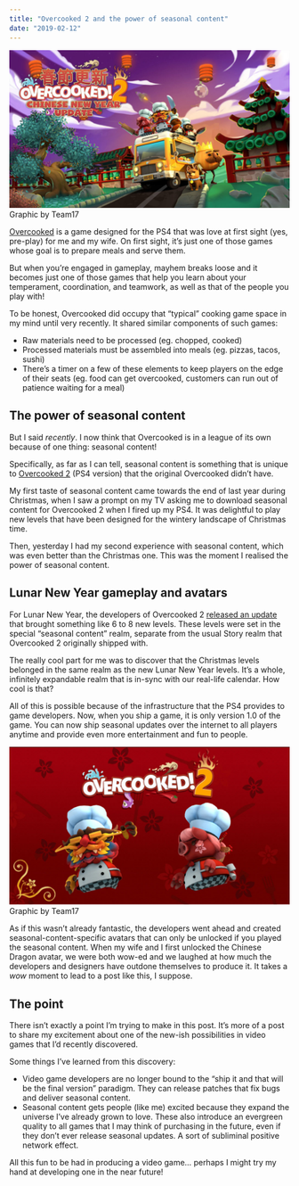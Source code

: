 ```yaml
---
title: "Overcooked 2 and the power of seasonal content"
date: "2019-02-12"
---
```


![overcooked 2 chinese new year update nick ang](images/overcooked-2-chinese-new-year-update-nick-ang-1024x576.jpg) Graphic by Team17

[Overcooked](https://www.team17.com/games/overcooked/) is a game designed for the PS4 that was love at first sight (yes, pre-play) for me and my wife. On first sight, it’s just one of those games whose goal is to prepare meals and serve them.

But when you’re engaged in gameplay, mayhem breaks loose and it becomes just one of those games that help you learn about your temperament, coordination, and teamwork, as well as that of the people you play with!

To be honest, Overcooked did occupy that “typical” cooking game space in my mind until very recently. It shared similar components of such games:

- Raw materials need to be processed (eg. chopped, cooked)
- Processed materials must be assembled into meals (eg. pizzas, tacos, sushi)
- There’s a timer on a few of these elements to keep players on the edge of their seats (eg. food can get overcooked, customers can run out of patience waiting for a meal)

## The power of seasonal content

But I said _recently_. I now think that Overcooked is in a league of its own because of one thing: seasonal content!

Specifically, as far as I can tell, seasonal content is something that is unique to [Overcooked 2](http://www.ghosttowngames.com/overcooked-2/) (PS4 version) that the original Overcooked didn’t have.

My first taste of seasonal content came towards the end of last year during Christmas, when I saw a prompt on my TV asking me to download seasonal content for Overcooked 2 when I fired up my PS4. It was delightful to play new levels that have been designed for the wintery landscape of Christmas time.

Then, yesterday I had my second experience with seasonal content, which was even better than the Christmas one. This was the moment I realised the power of seasonal content.

## Lunar New Year gameplay and avatars

For Lunar New Year, the developers of Overcooked 2 [released an update](https://www.team17.com/overcooked-2-chinese-new-year-free-update-available-now/overcooked-2/) that brought something like 6 to 8 new levels. These levels were set in the special “seasonal content” realm, separate from the usual Story realm that Overcooked 2 originally shipped with.

The really cool part for me was to discover that the Christmas levels belonged in the same realm as the new Lunar New Year levels. It’s a whole, infinitely expandable realm that is in-sync with our real-life calendar. How cool is that?

All of this is possible because of the infrastructure that the PS4 provides to game developers. Now, when you ship a game, it is only version 1.0 of the game. You can now ship seasonal updates over the internet to all players anytime and provide even more entertainment and fun to people.

![overcooked 2 lunar new year chefs nick ang](images/overcooked-2-lunar-new-year-chefs-nick-ang-1024x576.jpg) Graphic by Team17

As if this wasn’t already fantastic, the developers went ahead and created seasonal-content-specific avatars that can only be unlocked if you played the seasonal content. When my wife and I first unlocked the Chinese Dragon avatar, we were both wow-ed and we laughed at how much the developers and designers have outdone themselves to produce it. It takes a _wow_ moment to lead to a post like this, I suppose.

## The point

There isn’t exactly a point I’m trying to make in this post. It’s more of a post to share my excitement about one of the new-ish possibilities in video games that I’d recently discovered.

Some things I’ve learned from this discovery:

- Video game developers are no longer bound to the “ship it and that will be the final version” paradigm. They can release patches that fix bugs and deliver seasonal content.
- Seasonal content gets people (like me) excited because they expand the universe I’ve already grown to love. These also introduce an evergreen quality to all games that I may think of purchasing in the future, even if they don’t ever release seasonal updates. A sort of subliminal positive network effect.

All this fun to be had in producing a video game… perhaps I might try my hand at developing one in the near future!
